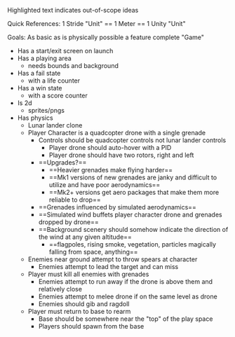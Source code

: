 Highlighted text indicates out-of-scope ideas


Quick References:
1 Stride "Unit" == 1 Meter == 1 Unity "Unit"



 Goals: 
As basic as is physically possible a feature complete "Game"
- Has a start/exit screen on launch
- Has a playing area
	- needs bounds and background
- Has a fail state
	- with a life counter
- Has a win state
	- with a score counter
-  Is 2d
	- sprites/pngs
- Has physics
	- Lunar lander clone
	- Player Character is a quadcopter drone with a single grenade
		- Controls should be quadcopter controls not lunar lander controls
			- Player drone should auto-hover with a PID 
			- Player drone should have two rotors, right and left
		- ==Upgrades?== 
			- ==Heavier grenades make flying harder==
			- ==Mk1 versions of new grenades are janky and difficult to utilize and have poor aerodynamics==
			- ==Mk2+ versions get aero packages that make them more reliable to drop==
		- ==Grenades influenced by simulated aerodynamics==
		- ==Simulated wind buffets player character drone and grenades dropped by drone==
		- ==Background scenery should somehow indicate the direction of the wind at any given altitude== 
			- ==flagpoles, rising smoke, vegetation, particles magically falling from space, anything== 
	- Enemies near ground attempt to throw spears at character
		- Enemies attempt to lead the target and can miss
	- Player must kill all enemies with grenades
		- Enemies attempt to run away if the drone is above them and relatively close
		- Enemies attempt to melee drone if on the same level as drone
		- Enemies should gib and ragdoll 
	- Player must return to base to rearm 
		- Base should be somewhere near the "top" of the play space
		- Players should spawn from the base